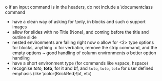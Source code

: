 o if an input command is in the headers, do not include a
  \documentclass command
- have a clean way of asking for \only, in blocks and such
o support images
- allow for slides with no Title (None), and coming before the title
  and outline slide
- nested environments are failing right now
o allow for <2> type options for blocks, anything.
o for verbatim, remove the strip command, and the empty options
~ good handling of column environments
o better option handling
- have a short environment type (for commands like vspace, hspace)
- recognise *toto*, **toto**, for it and bf,  and `toto`, ``toto``,
  ```toto``` for user defined emphasis (like \color{BrickRed}\bf, etc)
